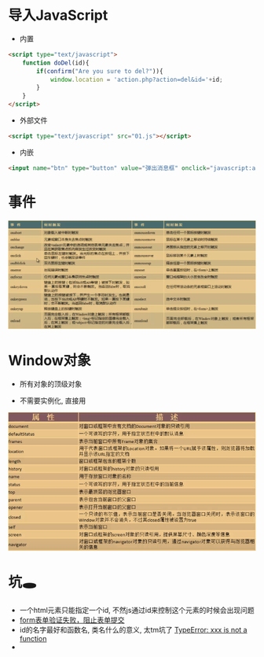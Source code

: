 # 导入JavaScript
- 内置
```html
<script type="text/javascript">
    function doDel(id){
        if(confirm("Are you sure to del?")){
            window.location = 'action.php?action=del&id='+id;
        }
    }
</script>
```
- 外部文件
```html
<script type="text/javascript" src="01.js"></script>
```
- 内嵌
```html
<input name="btn" type="button" value="弹出消息框" onclick="javascript:alert('欢迎你');"/>
```

# 事件

![image-20200217214128392](basic.assets/image-20200217214128392.png)

# Window对象

- 所有对象的顶级对象

- 不需要实例化, 直接用

![image-20200217214235933](basic.assets/image-20200217214235933.png)

# 坑:hole:

- 一个html元素只能指定一个id, 不然js通过id来控制这个元素的时候会出现问题
- [form表单验证失败，阻止表单提交](https://www.cnblogs.com/yz-blog/p/6632227.html)
- id的名字最好和函数名, 类名什么的意义, 太tm坑了 [TypeError: xxx is not a function](https://blog.csdn.net/qq_25407771/article/details/81103604)
- 